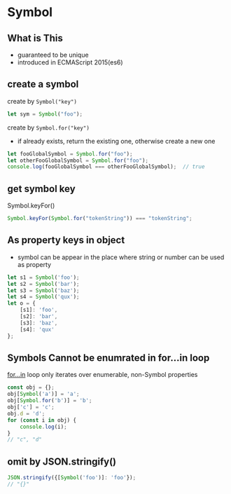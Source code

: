 # Symbol

## What is This

- guaranteed to be unique
- introduced in ECMAScript 2015(es6)

## create a symbol

create by `Symbol("key")`

```js
let sym = Symbol("foo");
```

create by `Symbol.for("key")`

- if already exists, return the existing one, otherwise create a new one

```js
let fooGlobalSymbol = Symbol.for("foo");
let otherFooGlobalSymbol = Symbol.for("foo");
console.log(fooGlobalSymbol === otherFooGlobalSymbol);  // true
```

## get symbol key

Symbol.keyFor()

```js
Symbol.keyFor(Symbol.for("tokenString")) === "tokenString";
```

## As property keys in object

- symbol can be appear in the place where string or number can be used as property

```js
let s1 = Symbol('foo');
let s2 = Symbol('bar');
let s3 = Symbol('baz');
let s4 = Symbol('qux');
let o = {
    [s1]: 'foo',
    [s2]: 'bar',
    [s3]: 'baz',
    [s4]: 'qux'
};
```

## Symbols Cannot be enumrated in for...in loop

[for...in](javascript-statement.md#forin-statement) loop only iterates over enumerable, non-Symbol properties

```js
const obj = {};
obj[Symbol('a')] = 'a';
obj[Symbol.for('b')] = 'b';
obj['c'] = 'c';
obj.d = 'd';
for (const i in obj) {
    console.log(i);
}
// "c", "d"
```

## omit by JSON.stringify()

```js
JSON.stringify({[Symbol('foo')]: 'foo'});
// "{}"
```